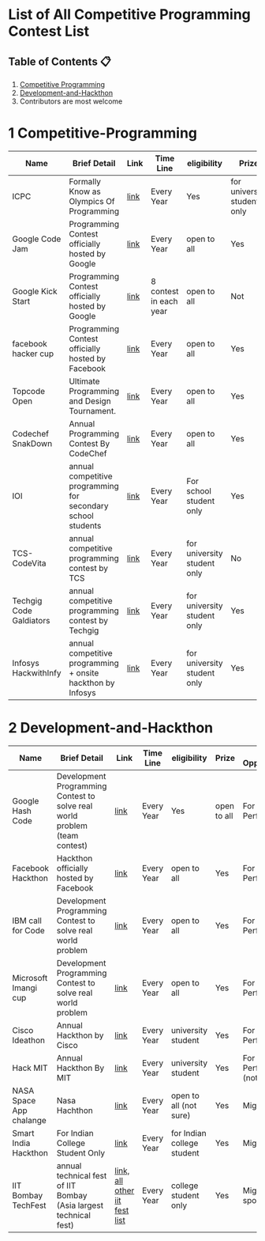# List of All Competitive Programming Contest List

## Table of Contents :clipboard:
1.  [Competitive Programming](#1-Competitive-Programming)
2.  [Development-and-Hackthon](#2-Development-and-Hackthon)
3.  Contributors are most welcome
# 1 Competitive-Programming

Name |Brief Detail |Link |Time Line| eligibility |Prize|Job Opportunity 
--- | ---------------- | ---------- | --- | ------- | ----- | ------
ICPC |Formally Know as Olympics Of Programming| [link](https://icpc.global) | Every Year |Yes|for university student only|For Top Performer
Google Code Jam | Programming Contest officially hosted by Google | [link](https://codingcompetitions.withgoogle.com/codejam) | Every Year | open to all | Yes |For Top Performer
Google Kick Start | Programming Contest officially hosted by Google | [link](https://codingcompetitions.withgoogle.com/kickstart) | 8 contest in each year | open to all | Not |For Top Performer(not guaranteed)
facebook hacker cup | Programming Contest officially hosted by Facebook | [link](https://www.facebook.com/codingcompetitions/hacker-cup) | Every Year | open to all | Yes |For Top Performer
Topcode Open |Ultimate Programming and Design Tournament. | [link](https://tco22.topcoder.com) | Every Year | open to all | Yes |For Top Performer
Codechef SnakDown |Annual Programming Contest By CodeChef | [link](https://snackdown.codechef.com) | Every Year | open to all | Yes |For Top Performer (not guaranteed)
IOI | annual competitive programming for secondary school students | [link](https://ioinformatics.org) | Every Year| For school student only| Yes | NO
TCS-CodeVita | annual competitive programming contest by TCS|[link](https://www.tcscodevita.com) | Every Year | for university student only| No | YES
Techgig Code Galdiators | annual competitive programming contest by Techgig|[link](https://www.techgig.com/codegladiators) | Every Year |for university student only| Yes | YES | Might be by sponsers
Infosys HackwithInfy | annual competitive programming  + onsite hackthon by Infosys|[link](https://www.infosys.com/careers/hackwithinfy.html) | Every Year |for university student only| Yes | YES

# 2 Development-and-Hackthon

Name |Brief Detail |Link |Time Line| eligibility |Prize|Job Opportunity 
--- | ---------------- | ---------- | --- | ------- | ----- | ------
Google Hash Code |Development Programming Contest to solve real world problem (team contest)| [link](https://codingcompetitions.withgoogle.com/hashcode/) | Every Year |Yes|open to all |For Top Performer
Facebook Hackthon | Hackthon officially hosted by Facebook | [link](https://facebookhackathons.com/) | Every Year | open to all | Yes |For Top Performer
IBM call for Code | Development Programming Contest to solve real world problem | [link](https://callforcode.org/) | Every Year | open to all | Yes |For Top Performer
Microsoft Imangi cup | Development Programming Contest to solve real world problem | [link](https://imaginecup.microsoft.com/en-us/Events) | Every Year | open to all | Yes |For Top Performer
Cisco Ideathon |Annual Hackthon by Cisco| [link](https://www.cisco.com/c/m/en_in/customer-experience-academy.html#~contest-details) | Every Year | university student | Yes |For Top Performer
Hack MIT |Annual Hackthon By MIT| [link](https://hackmit.org/) | Every Year | university student | Yes |For Top Performer (not sure)
NASA Space App chalange | Nasa Hachthon | [link](https://www.spaceappschallenge.org/) | Every Year| open to all (not sure)| Yes | Might be
Smart India Hackthon | For Indian College Student Only | [link](https://www.sih.gov.in/sih2022) | Every Year| for Indian college student| Yes | Might be
IIT Bombay TechFest | annual technical fest of IIT Bombay (Asia largest technical fest) | [link,](https://techfest.org) [all other iit fest list](https://en.wikipedia.org/wiki/List_of_cultural_and_technical_festivals_in_IITs_and_NITs) | Every Year| college student only| Yes | Might be by sponsers

